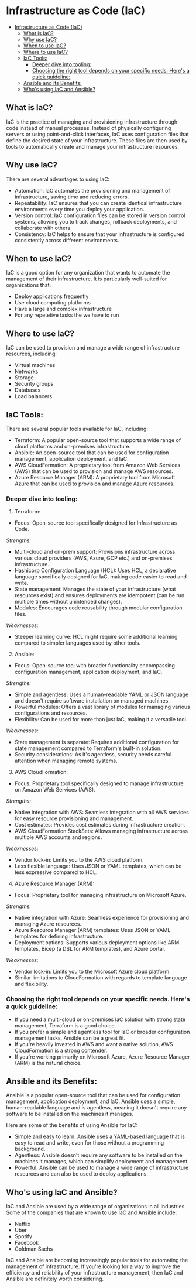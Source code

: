 # Infrastructure as Code (IaC)

- [Infrastructure as Code (IaC)](#infrastructure-as-code-iac)
  - [What is IaC?](#what-is-iac)
  - [Why use IaC?](#why-use-iac)
  - [When to use IaC?](#when-to-use-iac)
  - [Where to use IaC?](#where-to-use-iac)
  - [IaC Tools:](#iac-tools)
    - [Deeper dive into tooling:](#deeper-dive-into-tooling)
    - [Choosing the right tool depends on your specific needs.  Here's a quick guideline:](#choosing-the-right-tool-depends-on-your-specific-needs--heres-a-quick-guideline)
  - [Ansible and its Benefits:](#ansible-and-its-benefits)
  - [Who's using IaC and Ansible?](#whos-using-iac-and-ansible)


## What is IaC?
IaC is the practice of managing and provisioning infrastructure through code instead of manual processes. Instead of physically configuring servers or using point-and-click interfaces, IaC uses configuration files that define the desired state of your infrastructure. These files are then used by tools to automatically create and manage your infrastructure resources.

## Why use IaC?
There are several advantages to using IaC:

- Automation: IaC automates the provisioning and management of infrastructure, saving time and reducing errors.
- Repeatability: IaC ensures that you can create identical infrastructure environments every time you deploy your application.
- Version control: IaC configuration files can be stored in version control systems, allowing you to track changes, rollback deployments, and collaborate with others.
- Consistency: IaC helps to ensure that your infrastructure is configured consistently across different environments.

## When to use IaC?
IaC is a good option for any organization that wants to automate the management of their infrastructure. It is particularly well-suited for organizations that:

- Deploy applications frequently
- Use cloud computing platforms
- Have a large and complex infrastructure
- For any repetetive tasks the we have to run

## Where to use IaC?
IaC can be used to provision and manage a wide range of infrastructure resources, including:

- Virtual machines
- Networks
- Storage
- Security groups
- Databases
- Load balancers

## IaC Tools:
There are several popular tools available for IaC, including:

- Terraform: A popular open-source tool that supports a wide range of cloud platforms and on-premises infrastructure.
- Ansible: An open-source tool that can be used for configuration management, application deployment, and IaC.
- AWS CloudFormation: A proprietary tool from Amazon Web Services (AWS) that can be used to provision and manage AWS resources.
- Azure Resource Manager (ARM): A proprietary tool from Microsoft Azure that can be used to provision and manage Azure resources.

### Deeper dive into tooling:
1. Terraform:

- Focus: Open-source tool specifically designed for Infrastructure as Code.

*Strengths:*

- Multi-cloud and on-prem support: Provisions infrastructure across various cloud providers (AWS, Azure, GCP etc.) and on-premises infrastructure.
- Hashicorp Configuration Language (HCL): Uses HCL, a declarative language specifically designed for IaC, making code easier to read and write.
- State management: Manages the state of your infrastructure (what resources exist) and ensures deployments are idempotent (can be run multiple times without unintended changes).
- Modules: Encourages code reusability through modular configuration files.

*Weaknesses:*

- Steeper learning curve: HCL might require some additional learning compared to simpler languages used by other tools.

2. Ansible:

- Focus: Open-source tool with broader functionality encompassing configuration management, application deployment, and IaC.

*Strengths:*

- Simple and agentless: Uses a human-readable YAML or JSON language and doesn't require software installation on managed machines.
- Powerful modules: Offers a vast library of modules for managing various configurations and resources.
- Flexibility: Can be used for more than just IaC, making it a versatile tool.

*Weaknesses:*

- State management is separate: Requires additional configuration for state management compared to Terraform's built-in solution.
- Security considerations: As it's agentless, security needs careful attention when managing remote systems.

3. AWS CloudFormation:

- Focus: Proprietary tool specifically designed to manage infrastructure on Amazon Web Services (AWS).

*Strengths:*

- Native integration with AWS: Seamless integration with all AWS services for easy resource provisioning and management.
- Cost estimates: Provides cost estimates during infrastructure creation.
- AWS CloudFormation StackSets: Allows managing infrastructure across multiple AWS accounts and regions.

*Weaknesses:*

- Vendor lock-in: Limits you to the AWS cloud platform.
- Less flexible language: Uses JSON or YAML templates, which can be less expressive compared to HCL.

4. Azure Resource Manager (ARM):

- Focus: Proprietary tool for managing infrastructure on Microsoft Azure.

*Strengths:*

- Native integration with Azure: Seamless experience for provisioning and managing Azure resources.
- Azure Resource Manager (ARM) templates: Uses JSON or YAML templates for defining infrastructure.
- Deployment options: Supports various deployment options like ARM templates, Bicep (a DSL for ARM templates), and Azure portal.

*Weaknesses:*

- Vendor lock-in: Limits you to the Microsoft Azure cloud platform.
- Similar limitations to CloudFormation with regards to template language and flexibility.

### Choosing the right tool depends on your specific needs.  Here's a quick guideline:

- If you need a multi-cloud or on-premises IaC solution with strong state management, Terraform is a good choice.
- If you prefer a simple and agentless tool for IaC or broader configuration management tasks, Ansible can be a great fit.
- If you're heavily invested in AWS and want a native solution, AWS CloudFormation is a strong contender.
- If you're working primarily on Microsoft Azure, Azure Resource Manager (ARM) is the natural choice.

## Ansible and its Benefits:
Ansible is a popular open-source tool that can be used for configuration management, application deployment, and IaC. Ansible uses a simple, human-readable language and is agentless, meaning it doesn't require any software to be installed on the machines it manages.

Here are some of the benefits of using Ansible for IaC:

- Simple and easy to learn: Ansible uses a YAML-based language that is easy to read and write, even for those without a programming background.
- Agentless: Ansible doesn't require any software to be installed on the machines it manages, which can simplify deployment and management.
- Powerful: Ansible can be used to manage a wide range of infrastructure resources and can also be used to deploy applications.

## Who's using IaC and Ansible?
IaC and Ansible are used by a wide range of organizations in all industries. Some of the companies that are known to use IaC and Ansible include:

- Netflix
- Uber
- Spotify
- Facebook
- Goldman Sachs

IaC and Ansible are becoming increasingly popular tools for automating the management of infrastructure. If you're looking for a way to improve the efficiency and reliability of your infrastructure management, then IaC and Ansible are definitely worth considering.